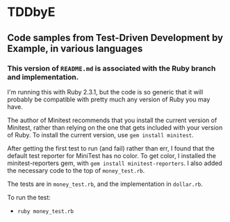 # TDDbyE
## Code samples from Test-Driven Development by Example, in various languages

### This version of `README.md` is associated with the Ruby branch and implementation.

I'm running this with Ruby 2.3.1, but the code is so generic that it will
probably be compatible with pretty much any version of Ruby you may have.

The author of Minitest recommends that you install the current version of Minitest,
rather than relying on the one that gets included with your version of Ruby. To
install the current version, use `gem install minitest`.

After getting the first test to run (and fail) rather than err, I found that
the default test reporter for MiniTest has no color. To get color, I installed
the minitest-reporters gem, with `gem install minitest-reporters`. I also
added the necessary code to the top of `money_test.rb`.

The tests are in `money_test.rb`, and the implementation in `dollar.rb`.

To run the test:
 * `ruby money_test.rb`


